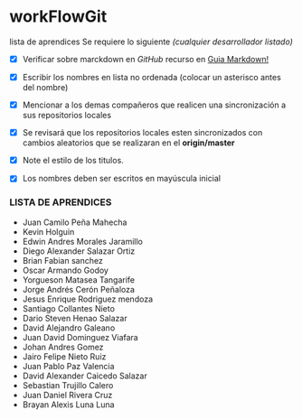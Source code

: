 # workFlowGit

lista de aprendices
Se requiere lo siguiente _(cualquier desarrollador listado)_
- [x] Verificar sobre marckdown en *GitHub* recurso en [Guia Markdown!](https://guides.github.com/features/mastering-markdown/)
- [x] Escribir los nombres en lista no ordenada (colocar un asterisco antes del nombre)
- [x] Mencionar a los demas compañeros que realicen una sincronización a sus repositorios locales
- [x] Se revisará que los repositorios locales esten sincronizados con cambios aleatorios que se realizaran en el **origin/master**
- [x] Note el estilo de los titulos.
- [x] Los nombres deben ser escritos en mayúscula inicial


### LISTA DE APRENDICES

* Juan Camilo Peña Mahecha
* Kevin Holguin
* Edwin Andres Morales Jaramillo
* Diego Alexander Salazar Ortiz
* Brian Fabian sanchez
* Oscar Armando Godoy
* Yorgueson Matasea Tangarife
* Jorge Andrés Cerón Peñaloza
* Jesus Enrique Rodriguez mendoza
* Santiago Collantes Nieto
* Dario Steven Henao Salazar
* David Alejandro Galeano
* Juan David Dominguez Viafara 
* Johan Andres Gomez
* Jairo Felipe Nieto Ruiz
* Juan Pablo Paz Valencia
* David Alexander Caicedo Salazar
* Sebastian Trujillo Calero
* Juan Daniel Rivera Cruz
* Brayan Alexis Luna Luna



